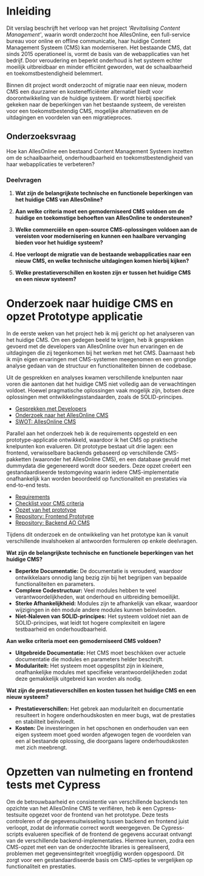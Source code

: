 # Inleiding

Dit verslag beschrijft het verloop van het project _'Revitalising Content Management'_, waarin wordt onderzocht hoe AllesOnline, een full-service bureau voor online en offline communicatie, haar huidige Content Management Systeem (CMS) kan moderniseren. Het bestaande CMS, dat sinds 2015 operationeel is, vormt de basis van de webapplicaties van het bedrijf. Door veroudering en beperkt onderhoud is het systeem echter moeilijk uitbreidbaar en minder efficiënt geworden, wat de schaalbaarheid en toekomstbestendigheid belemmert.

Binnen dit project wordt onderzocht of migratie naar een nieuw, modern CMS een duurzamer en kostenefficiënter alternatief biedt voor doorontwikkeling van de huidige systeem. Er wordt hierbij specifiek gekeken naar de beperkingen van het bestaande systeem, de vereisten voor een toekomstbestendig CMS, mogelijke alternatieven en de uitdagingen en voordelen van een migratieproces.
## Onderzoeksvraag
 Hoe kan AllesOnline een bestaand Content Management Systeem inzetten om de schaalbaarheid, onderhoudbaarheid en toekomstbestendigheid van haar webapplicaties te verbeteren?
### Deelvragen

1. **Wat zijn de belangrijkste technische en functionele beperkingen van het huidige CMS van AllesOnline?**
    
2. **Aan welke criteria moet een gemoderniseerd CMS voldoen om de huidige en toekomstige behoeften van AllesOnline te ondersteunen?**
    
3. **Welke commerciële en open-source CMS-oplossingen voldoen aan de vereisten voor modernisering en kunnen een haalbare vervanging bieden voor het huidige systeem?**
    
4. **Hoe verloopt de migratie van de bestaande webapplicaties naar een nieuw CMS, en welke technische uitdagingen komen hierbij kijken?**
    
5. **Welke prestatieverschillen en kosten zijn er tussen het huidige CMS en een nieuw systeem?**
     

# Onderzoek naar huidige CMS en opzet Prototype applicatie

In de eerste weken van het project heb ik mij gericht op het analyseren van het huidige CMS. Om een gedegen beeld te krijgen, heb ik gesprekken gevoerd met de developers van AllesOnline over hun ervaringen en de uitdagingen die zij tegenkomen bij het werken met het CMS. Daarnaast heb ik mijn eigen ervaringen met CMS-systemen meegenomen en een grondige analyse gedaan van de structuur en functionaliteiten binnen de codebase.

Uit de gesprekken en analyses kwamen verschillende knelpunten naar voren die aantonen dat het huidige CMS niet volledig aan de verwachtingen voldoet. Hoewel pragmatische oplossingen vaak mogelijk zijn, botsen deze oplossingen met ontwikkelingsstandaarden, zoals de SOLID-principes.

* [Gesprekken met Developers](AnalyseAdvies/GesprekkenMetDevelopers.md)
* [Onderzoek naar het AllesOnline CMS](AnalyseAdvies/OnderzoekNaarHetAOCms.md)
* [SWOT: AllesOnline CMS](AnalyseAdvies/SwotAOCms.md)

Parallel aan het onderzoek heb ik de requirements opgesteld en een prototype-applicatie ontwikkeld, waardoor ik het CMS op praktische knelpunten kon evalueren. Dit prototype bestaat uit drie lagen: een frontend, verwisselbare backends gebaseerd op verschillende CMS-pakketten (waaronder het AllesOnline CMS), en een database gevuld met dummydata die gegenereerd wordt door seeders. Deze opzet creëert een gestandaardiseerde testomgeving waarin iedere CMS-implementatie onafhankelijk kan worden beoordeeld op functionaliteit en prestaties via end-to-end tests.

* [Requirements](AnalyseAdvies/Requirements.md)
* [Checklist voor CMS criteria](AnalyseAdvies/ChecklistVoorCMSCriteria)
* [Opzet van het prototype](DesignRealisatie/OpzetVanHetPrototype.md)
* [Repository: Frontend Prototype](https://github.com/Quitzchell/graduation-frontend)
* [Repository: Backend AO CMS](https://github.com/Quitzchell/graduation-ao-cms/)

Tijdens dit onderzoek en de ontwikkeling van het prototype kan ik vanuit verschillende invalshoeken al antwoorden formuleren op enkele deelvragen.
 
__Wat zijn de belangrijkste technische en functionele beperkingen van het huidige CMS?__
* **Beperkte Documentatie:** De documentatie is verouderd, waardoor ontwikkelaars onnodig lang bezig zijn bij het begrijpen van bepaalde functionaliteiten en parameters.
* **Complexe Codestructuur:** Veel modules hebben te veel verantwoordelijkheden, wat onderhoud en uitbreiding bemoeilijkt.
* **Sterke Afhankelijkheid:** Modules zijn te afhankelijk van elkaar, waardoor wijzigingen in één module andere modules kunnen beïnvloeden.
* **Niet-Naleven van SOLID-principes:** Het systeem voldoet niet aan de SOLID-principes, wat leidt tot hogere complexiteit en lagere testbaarheid en onderhoudbaarheid.

__Aan welke criteria moet een gemoderniseerd CMS voldoen?__
* **Uitgebreide Documentatie:** Het CMS moet beschikken over actuele documentatie die modules en parameters helder beschrijft.
* **Modulariteit:** Het systeem moet opgesplitst zijn in kleinere, onafhankelijke modules met specifieke verantwoordelijkheden zodat deze gemakkelijk uitgebreid kan worden als nodig.

__Wat zijn de prestatieverschillen en kosten tussen het huidige CMS en een nieuw systeem?__
* **Prestatieverschillen:** Het gebrek aan modulariteit en documentatie resulteert in hogere onderhoudskosten en meer bugs, wat de prestaties en stabiliteit beïnvloedt.
* **Kosten:** De investeringen in het opschonen en onderhouden van een eigen systeem moet goed worden afgewogen tegen de voordelen van een al bestaande oplossing, die doorgaans lagere onderhoudskosten met zich meebrengt.

# Opzetten van nulmeting en frontend tests met Cypress

Om de betrouwbaarheid en consistentie van verschillende backends ten opzichte van het AllesOnline CMS te verifiëren, heb ik een Cypress-testsuite opgezet voor de frontend van het prototype. Deze tests controleren of de gegevensuitwisseling tussen backend en frontend juist verloopt, zodat de informatie correct wordt weergegeven. De Cypress-scripts evalueren specifiek of de frontend de gegevens accuraat ontvangt van de verschillende backend-implementaties. Hiermee kunnen, zodra een CMS-opzet met een van de onderzochte libraries is gerealiseerd, problemen met gegevensintegriteit vroegtijdig worden opgespoord. Dit zorgt voor een gestandaardiseerde basis om CMS-opties te vergelijken op functionaliteit en prestaties.

